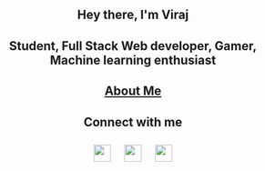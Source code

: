 <div align="center">
<h2>Hey there, I'm Viraj</h2>  
<h2>Student, Full Stack Web developer, Gamer, Machine learning enthusiast </h2>
  <h2><a href="https://viraj-s.netlify.app">About Me</a></h2>
<h2>Connect with me</h2>
  <span> 
    <a href="https://www.instagram.com/heyy_veer/"><img src="https://cdn-icons-png.flaticon.com/512/2111/2111463.png" width="30" ></a>
    <a href="https://www.reddit.com/user/sandalwoodking15"><img src="https://cdn-icons.flaticon.com/png/512/3536/premium/3536761.png?token=exp=1658586827~hmac=139bb500e60cd4bb36d94497d0f63c21" width="30" ></a>
    <a href="https://www.linkedin.com/in/viraj-s/"><img src="https://cdn-icons.flaticon.com/png/512/3536/premium/3536505.png?token=exp=1658585993~hmac=26b48eaa8f90ac1c4c3f30360f8e1f90" width="30" ></a>
  </span>

</div>

<style>
    img {
        margin: 10px;
    }

</style>

